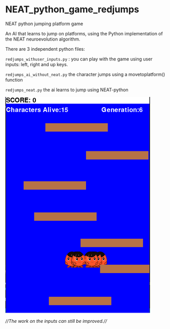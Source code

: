 # NEAT_python_game_redjumps
NEAT python jumping platform game

An AI that learns to jump on platforms, using the Python implementation of the NEAT neuroevolution algorithm.

There are 3 independent python files:

`redjumps_withuser_inputs.py` : you can play with the game using user inputs: left, right and up keys.

`redjumps_ai_without_neat.py` the character jumps using a movetoplatform() function 

`redjumps_neat.py` the ai learns to jump using NEAT-python



![Alt text](res/redjumps.png?raw=true "redjumpsNEAT")

*//The work on the inputs can still be improved.//*
